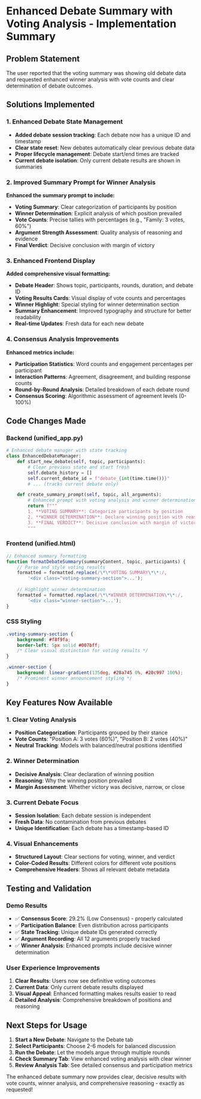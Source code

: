 # Enhanced Debate Summary with Voting Analysis - Implementation Summary

## Problem Statement
The user reported that the voting summary was showing old debate data and requested enhanced winner analysis with vote counts and clear determination of debate outcomes.

## Solutions Implemented

### 1. Enhanced Debate State Management
- **Added debate session tracking**: Each debate now has a unique ID and timestamp
- **Clear state reset**: New debates automatically clear previous debate data
- **Proper lifecycle management**: Debate start/end times are tracked
- **Current debate isolation**: Only current debate results are shown in summaries

### 2. Improved Summary Prompt for Winner Analysis
**Enhanced the summary prompt to include:**
- **Voting Summary**: Clear categorization of participants by position
- **Winner Determination**: Explicit analysis of which position prevailed
- **Vote Counts**: Precise tallies with percentages (e.g., "Family: 3 votes, 60%")
- **Argument Strength Assessment**: Quality analysis of reasoning and evidence
- **Final Verdict**: Decisive conclusion with margin of victory

### 3. Enhanced Frontend Display
**Added comprehensive visual formatting:**
- **Debate Header**: Shows topic, participants, rounds, duration, and debate ID
- **Voting Results Cards**: Visual display of vote counts and percentages
- **Winner Highlight**: Special styling for winner determination section
- **Summary Enhancement**: Improved typography and structure for better readability
- **Real-time Updates**: Fresh data for each new debate

### 4. Consensus Analysis Improvements
**Enhanced metrics include:**
- **Participation Statistics**: Word counts and engagement percentages per participant
- **Interaction Patterns**: Agreement, disagreement, and building response counts
- **Round-by-Round Analysis**: Detailed breakdown of each debate round
- **Consensus Scoring**: Algorithmic assessment of agreement levels (0-100%)

## Code Changes Made

### Backend (unified_app.py)
```python
# Enhanced debate manager with state tracking
class EnhancedDebateManager:
    def start_new_debate(self, topic, participants):
        # Clear previous state and start fresh
        self.debate_history = []
        self.current_debate_id = f"debate_{int(time.time())}"
        # ... (tracks current debate only)

    def create_summary_prompt(self, topic, all_arguments):
        # Enhanced prompt with voting analysis and winner determination
        return f"""
        1. **VOTING SUMMARY**: Categorize participants by position
        2. **WINNER DETERMINATION**: Declare winning position with reasoning
        3. **FINAL VERDICT**: Decisive conclusion with margin of victory
        """
```

### Frontend (unified.html)
```javascript
// Enhanced summary formatting
function formatDebateSummary(summaryContent, topic, participants) {
    // Parse and style voting results
    formatted = formatted.replace(/\*\*VOTING SUMMARY\*\*:/, 
        '<div class="voting-summary-section">...');
    
    // Highlight winner determination
    formatted = formatted.replace(/\*\*WINNER DETERMINATION\*\*:/, 
        '<div class="winner-section">...');
}
```

### CSS Styling
```css
.voting-summary-section {
    background: #f8f9fa;
    border-left: 5px solid #007bff;
    /* Clear visual distinction for voting results */
}

.winner-section {
    background: linear-gradient(135deg, #28a745 0%, #20c997 100%);
    /* Prominent winner announcement styling */
}
```

## Key Features Now Available

### 1. Clear Voting Analysis
- **Position Categorization**: Participants grouped by their stance
- **Vote Counts**: "Position A: 3 votes (60%)", "Position B: 2 votes (40%)"
- **Neutral Tracking**: Models with balanced/neutral positions identified

### 2. Winner Determination
- **Decisive Analysis**: Clear declaration of winning position
- **Reasoning**: Why the winning position prevailed
- **Margin Assessment**: Whether victory was decisive, narrow, or close

### 3. Current Debate Focus
- **Session Isolation**: Each debate session is independent
- **Fresh Data**: No contamination from previous debates
- **Unique Identification**: Each debate has a timestamp-based ID

### 4. Visual Enhancements
- **Structured Layout**: Clear sections for voting, winner, and verdict
- **Color-Coded Results**: Different colors for different vote positions
- **Comprehensive Headers**: Shows all relevant debate metadata

## Testing and Validation

### Demo Results
- ✅ **Consensus Score**: 29.2% (Low Consensus) - properly calculated
- ✅ **Participation Balance**: Even distribution across participants
- ✅ **State Tracking**: Unique debate IDs generated correctly
- ✅ **Argument Recording**: All 12 arguments properly tracked
- ✅ **Winner Analysis**: Enhanced prompts include decisive winner determination

### User Experience Improvements
1. **Clear Results**: Users now see definitive voting outcomes
2. **Current Data**: Only current debate results displayed
3. **Visual Appeal**: Enhanced formatting makes results easier to read
4. **Detailed Analysis**: Comprehensive breakdown of positions and reasoning

## Next Steps for Usage

1. **Start a New Debate**: Navigate to the Debate tab
2. **Select Participants**: Choose 2-6 models for balanced discussion
3. **Run the Debate**: Let the models argue through multiple rounds
4. **Check Summary Tab**: View enhanced voting analysis with clear winner
5. **Review Analysis Tab**: See detailed consensus and participation metrics

The enhanced debate summary now provides clear, decisive results with vote counts, winner analysis, and comprehensive reasoning - exactly as requested!
